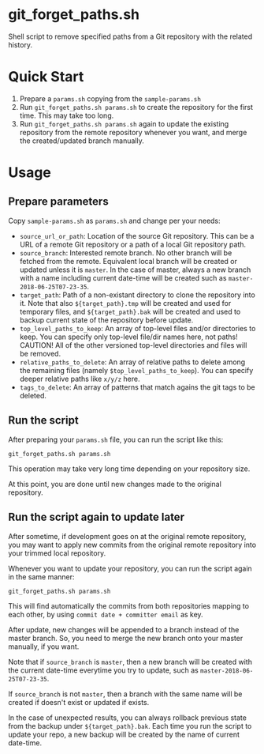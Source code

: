 # git_forget_paths.sh
Shell script to remove specified paths from a Git repository with
the related history.

# Quick Start

1. Prepare a `params.sh` copying from the `sample-params.sh`
2. Run `git_forget_paths.sh params.sh` to create the repository for the
   first time. This may take too long.
3. Run `git_forget_paths.sh params.sh` again to update the existing
   repository from the remote repository whenever you want, and merge
   the created/updated branch manually.


# Usage

## Prepare parameters

Copy `sample-params.sh` as `params.sh` and change per your needs:

- `source_url_or_path`: Location of the source Git repository.
  This can be a URL of a remote Git repository or a path of a local
  Git repository path.
- `source_branch`: Interested remote branch. No other branch will
  be fetched from the remote. Equivalent local branch will be created
  or updated unless it is `master`. In the case of master, always a new
  branch with a name including current date-time will be created such as
  `master-2018-06-25T07-23-35`.
- `target_path`: Path of a non-existant directory to clone
  the repository into it. Note that also `${target_path}.tmp` will be
  created and used for temporary files, and `${target_path}.bak` will be
  created and used to backup current state of the repository before
  update.
- `top_level_paths_to_keep`: An array of top-level files and/or
  directories to keep. You can specify only top-level file/dir names
  here, not paths! CAUTION! All of the other versioned top-level
  directories and files will be removed.
- `relative_paths_to_delete`: An array of relative paths to delete among
  the remaining files (namely `$top_level_paths_to_keep`).
  You can specify deeper relative paths like `x/y/z` here.
- `tags_to_delete`: An array of patterns that match agains the git tags
  to be deleted.

## Run the script

After preparing your `params.sh` file, you can run the script like this:

```
git_forget_paths.sh params.sh
```

This operation may take very long time depending on your repository
size.

At this point, you are done until new changes made to the original
repository.

## Run the script again to update later

After sometime, if development goes on at the original remote
repository, you may want to apply new commits from the original remote
repository into your trimmed local repository.

Whenever you want to update your repository, you can run the script
again in the same manner:

```
git_forget_paths.sh params.sh
```

This will find automatically the commits from both repositories mapping
to each other, by using `commit date + committer email` as key.

After update, new changes will be appended to a branch instead of
the master branch. So, you need to merge the new branch onto your
master manually, if you want.

Note that if `source_branch` is `master`, then a new branch
will be created with the current date-time everytime you try to update,
such as `master-2018-06-25T07-23-35`.

If `source_branch` is not `master`, then a branch with the same
name will be created if doesn't exist or updated if exists.

In the case of unexpected results, you can always rollback previous
state from the backup under `${target_path}.bak`. Each time you run the
script to update your repo, a new backup will be created by the name of
current date-time.
